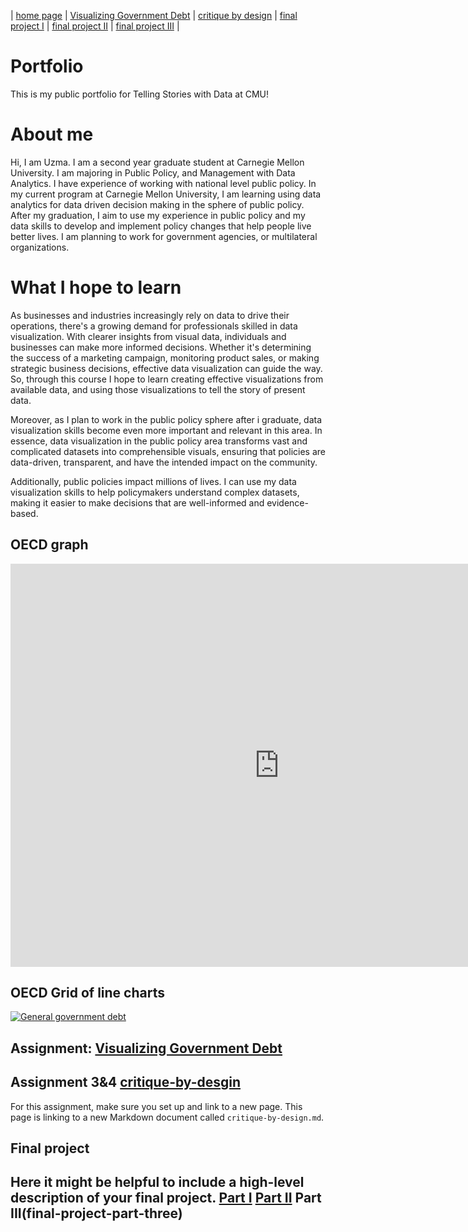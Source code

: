 | [home page](https://cmustudent.github.io/tswd-portfolio-templates/) | [Visualizing Government Debt](visualizing-government-debt) | [critique by design](critique-by-design) | [final project I](final-project-part-one) | [final project II](final-project-part-two) | [final project III](final-project-part-three) |
# Portfolio
This is my public portfolio for Telling Stories with Data at CMU! 

# About me
Hi, I am Uzma. I am a second year graduate student at Carnegie Mellon University. I am majoring in Public Policy, and Management with Data Analytics. I have experience of working with national level public policy. In my current program at Carnegie Mellon University, I am learning using data analytics for data driven decision making in the sphere of public policy. After my graduation, I aim to use my experience in public policy and my data skills to develop and implement policy changes that help people live better lives. I am planning to work for government agencies, or multilateral organizations.


# What I hope to learn
As businesses and industries increasingly rely on data to drive their operations, there's a growing demand for professionals skilled in data visualization. With clearer insights from visual data, individuals and businesses can make more informed decisions. Whether it's determining the success of a marketing campaign, monitoring product sales, or making strategic business decisions, effective data visualization can guide the way. So, through this course I hope to learn creating effective visualizations from available data, and using those visualizations to tell the story of present data.

Moreover, as I plan to work in the public policy sphere after i graduate, data visualization skills become even more important and relevant in this area. In essence, data visualization in the public policy area transforms vast and complicated datasets into comprehensible visuals, ensuring that policies are data-driven, transparent, and have the intended impact on the community.

Additionally, public policies impact millions of lives. I can use my data visualization skills to help policymakers understand complex datasets, making it easier to make decisions that are well-informed and evidence-based.


## OECD graph 
<iframe src="https://data.oecd.org/chart/7fbc" width="860" height="645" style="border: 0" mozallowfullscreen="true" webkitallowfullscreen="true" allowfullscreen="true"><a href="https://data.oecd.org/chart/7fbc" target="_blank">OECD Chart: General government debt, Total, % of GDP, Annual, 2021</a></iframe>

## OECD Grid of line charts

<div class='tableauPlaceholder' id='viz1699416800317' style='position: relative'><noscript><a href='#'><img alt='General government debt  'src='https:&#47;&#47;public.tableau.com&#47;static&#47;images&#47;OE&#47;OECDGovernmentdebttoGDPRatio&#47;Sheet1&#47;1_rss.png' style='border: none' /></a></noscript><object class='tableauViz'  style='display:none;'><param name='host_url' value='https%3A%2F%2Fpublic.tableau.com%2F' /> <param name='embed_code_version' value='3' /> <param name='site_root' value='' /><param name='name' value='OECDGovernmentdebttoGDPRatio&#47;Sheet1' /><param name='tabs' value='no' /><param name='toolbar' value='yes' /><param name='static_image'value='https:&#47;&#47;public.tableau.com&#47;static&#47;images&#47;OE&#47;OECDGovernmentdebttoGDPRatio&#47;Sheet1&#47;1.png' /> <param name='animate_transition' value='yes' /><param name='display_static_image' value='yes' /><param name='display_spinner' value='yes' /><param name='display_overlay' value='yes' /><param name='display_count' value='yes' /><param name='language' value='en-US' /><param name='filter' value='publish=yes' /></object></div> <script type='text/javascript'>            var divElement = document.getElementById('viz1699416800317');                    
var vizElement = divElement.getElementsByTagName('object')[0];                  
vizElement.style.width='100%';vizElement.style.height=(divElement.offsetWidth*0.75)+'px';                    
var scriptElement = document.createElement('script'); scriptElement.src = 'https://public.tableau.com/javascripts/api/viz_v1.js';    vizElement.parentNode.insertBefore(scriptElement, vizElement);</script>


## Assignment: [Visualizing Government Debt](visualizing-government-debt)





## Assignment 3&4 [critique-by-desgin](critique-by-design.md)






For this assignment, make sure you set up and link to a new page.  This page is linking to a new Markdown document called `critique-by-design.md`.  


## Final project
Here it might be helpful to include a high-level description of your final project. 
[Part I](final-project-part-one)
[Part II](final-project-part-two)
Part III(final-project-part-three)
---
